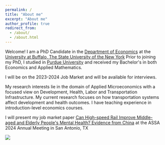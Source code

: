 ```yaml
---
permalink: /
title: "About me"
excerpt: "About me"
author_profile: true
redirect_from: 
  - /about/
  - /about.html
---
```


Welcome! I am a PhD Candidate in the [Department of Economics](https://arts-sciences.buffalo.edu/economics.html) at the [University at Buffalo, The State University of the New York](https://www.buffalo.edu/) Prior to joining my PhD, I studied in [Purdue University](https://www.purdue.edu/) and received my Bachelor's in both Economics and Applied Mathematics.

I will be on the 2023-2024 Job Market and will be available for interviews. 

My research interests lie in the domain of Applied Microeconomics with a focused view on Development, Health, Labor and Transportation Infrastructure. My current research focuses on how transportation systems affect development and health outcomes. I have teaching experience in introduction-level economics courses. 

I will present my job market paper [Can High-speed Rail Improve Middle-aged and Elderly People's Mental Health? Evidence from China]() at the ASSA 2024 Annual Meeting in San Antonio, TX

![](/yushangw/images/aboutme/worldmap.jpg)